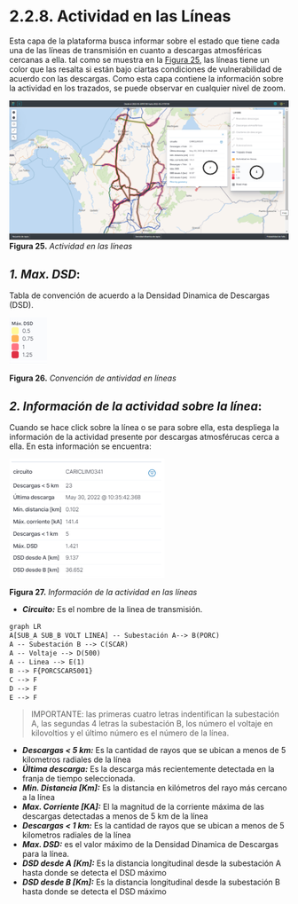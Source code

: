 # 2.2.8. Actividad en las Líneas
Esta capa de la plataforma busca informar sobre el estado que tiene cada una de las líneas de transmisión en cuanto a descargas atmosféricas cercanas a ella. tal como se muestra en la [Figura 25](../../../pictures/Imagen42.png), las líneas tiene un color que las resalta si están bajo ciartas condiciones de vulnerabilidad de acuerdo con las descargas. Como esta capa contiene la información sobre la actividad en los trazados, se puede observar en cualquier nivel de zoom.

![Figura 25](../../../pictures/Imagen42.png "Actividad en las líneas")
**Figura 25.** *Actividad en las líneas*

##  *1. Max. DSD*:
Tabla de convención de acuerdo a la Densidad Dinamica de Descargas (DSD).

![Figura 26](../../../pictures/Imagen43.png "Convención de actividad en líneas")

**Figura 26.** *Convención de antividad en líneas*

## *2. Información de la actividad sobre la línea*:

Cuando se hace click sobre la línea o se para sobre ella, esta despliega la información de la actividad presente por descargas atmosférucas cerca a ella. En esta información se encuentra:

![Figura 27](../../../pictures/Imagen44.png "Información de la actividad en las líneas")

**Figura 27.** *Información de la actividad en las líneas*

- **_Circuito:_** Es el nombre de la linea de transmisión.
```mermaid
graph LR
A[SUB_A SUB_B VOLT LINEA] -- Subestación A--> B(PORC)
A -- Subestación B --> C(SCAR)
A -- Voltaje --> D(500)
A -- Linea --> E(1)
B --> F{PORCSCAR5001}
C --> F
D --> F
E --> F
```
> IMPORTANTE: las primeras cuatro letras indentifican la subestación A, las segundas 4 letras la subestación B, los número el voltaje en kilovoltios y el último número es el número de la línea.
- **_Descargas < 5 km:_** Es la cantidad de rayos que se ubican a menos de 5 kilometros radiales de la línea
- **_Última descarga:_** Es la descarga más recientemente detectada en la franja de tiempo seleccionada.
- **_Min. Distancia [Km]:_** Es la distancia en kilómetros del rayo más cercano a la línea 
- **_Max. Corriente [KA]:_** El la magnitud de la corriente máxima de las descargas detectadas a menos de 5 km de la línea
- **_Descargas < 1 km:_** Es la cantidad de rayos que se ubican a menos de 5 kilometros radiales de la línea
- **_Max. DSD:_** es el valor máximo de la Densidad Dinamica de Descargas para la línea.
- **_DSD desde A [Km]:_** Es la distancia longitudinal desde la subestación A hasta donde se detecta el DSD máximo
- **_DSD desde B [Km]:_** Es la distancia longitudinal desde la subestación B hasta donde se detecta el DSD máximo
